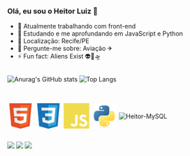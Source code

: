 ### Olá, eu sou o Heitor Luiz 👋

- 🔭 Atualmente trabalhando com front-end
- 🌱 Estudando e me aprofundando em JavaScript e Python
- 📍 Localização: Recife/PE
- 💬 Pergunte-me sobre: Aviação ✈
- ⚡ Fun fact: Aliens Exist 👽👾🛸

##

 ![Anurag's GitHub stats](https://github-readme-stats.vercel.app/api?username=HeitorLuiz&show=reviews&show_icons=true&theme=tokyonight)
 ![Top Langs](https://github-readme-stats.vercel.app/api/top-langs/?username=HeitorLuiz&layout=donut)

##

<div style="display: inline_block"><br>
  <img align="center" alt="Heitor-HTML" height="60" width="60" src="https://raw.githubusercontent.com/devicons/devicon/master/icons/html5/html5-original.svg">
  <img align="center" alt="Heitor-CSS" height="60" width="60" src="https://raw.githubusercontent.com/devicons/devicon/master/icons/css3/css3-original.svg">
  <img align="center" alt="Heitor-Js" height="60" width="60" src="https://raw.githubusercontent.com/devicons/devicon/master/icons/javascript/javascript-plain.svg">
  <img align="center" alt="Heitor-Python" height="60" width="60" src="https://raw.githubusercontent.com/devicons/devicon/master/icons/python/python-original.svg">
  <img align="center" alt="Heitor-MySQL" height="60" width="60" src="https://cdn.jsdelivr.net/gh/devicons/devicon/icons/mysql/mysql-original-wordmark.svg" />
  
</div>

##

<div>
  <a href="https://www.linkedin.com/in/heitor-luiz/" target="_blank"><img src="https://img.shields.io/badge/LinkedIn-0077B5?style=for-the-badge&logo=linkedin&logoColor=white" target="_blank"></a>
  <a href="https://github.com/HeitorLuiz" target="_blank"><img src="https://img.shields.io/badge/GitHub-100000?style=for-the-badge&logo=github&logoColor=white" target="_blank"></a>
  <a href="https://www.instagram.com/heitor_html/" target="_blank"><img src="https://img.shields.io/badge/Instagram-E4405F?style=for-the-badge&logo=instagram&logoColor=white" target="_blank"></a>
</div>
 
